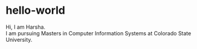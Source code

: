 # hello-world

Hi, I am Harsha.<br/>
I am pursuing Masters in Computer Information Systems at Colorado State University. 
